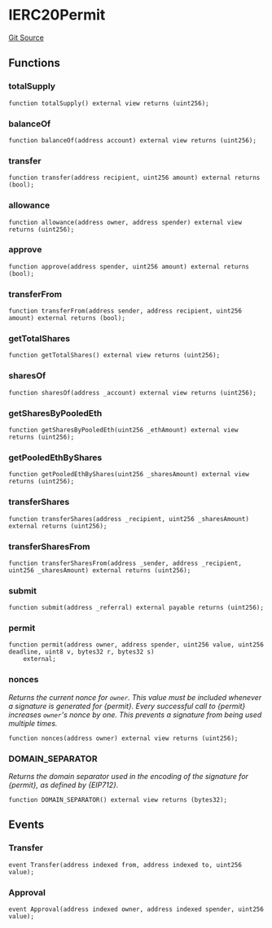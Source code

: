 # IERC20Permit
[Git Source](https://github.com/jhellingsdata/stake-well/blob/876a208256f933daf256e715a8b09c75146af820/contracts/src/interfaces/IERC20Permit.sol)


## Functions
### totalSupply


```solidity
function totalSupply() external view returns (uint256);
```

### balanceOf


```solidity
function balanceOf(address account) external view returns (uint256);
```

### transfer


```solidity
function transfer(address recipient, uint256 amount) external returns (bool);
```

### allowance


```solidity
function allowance(address owner, address spender) external view returns (uint256);
```

### approve


```solidity
function approve(address spender, uint256 amount) external returns (bool);
```

### transferFrom


```solidity
function transferFrom(address sender, address recipient, uint256 amount) external returns (bool);
```

### getTotalShares


```solidity
function getTotalShares() external view returns (uint256);
```

### sharesOf


```solidity
function sharesOf(address _account) external view returns (uint256);
```

### getSharesByPooledEth


```solidity
function getSharesByPooledEth(uint256 _ethAmount) external view returns (uint256);
```

### getPooledEthByShares


```solidity
function getPooledEthByShares(uint256 _sharesAmount) external view returns (uint256);
```

### transferShares


```solidity
function transferShares(address _recipient, uint256 _sharesAmount) external returns (uint256);
```

### transferSharesFrom


```solidity
function transferSharesFrom(address _sender, address _recipient, uint256 _sharesAmount) external returns (uint256);
```

### submit


```solidity
function submit(address _referral) external payable returns (uint256);
```

### permit


```solidity
function permit(address owner, address spender, uint256 value, uint256 deadline, uint8 v, bytes32 r, bytes32 s)
    external;
```

### nonces

*Returns the current nonce for `owner`. This value must be
included whenever a signature is generated for {permit}.
Every successful call to {permit} increases ``owner``'s nonce by one. This
prevents a signature from being used multiple times.*


```solidity
function nonces(address owner) external view returns (uint256);
```

### DOMAIN_SEPARATOR

*Returns the domain separator used in the encoding of the signature for {permit}, as defined by {EIP712}.*


```solidity
function DOMAIN_SEPARATOR() external view returns (bytes32);
```

## Events
### Transfer

```solidity
event Transfer(address indexed from, address indexed to, uint256 value);
```

### Approval

```solidity
event Approval(address indexed owner, address indexed spender, uint256 value);
```

